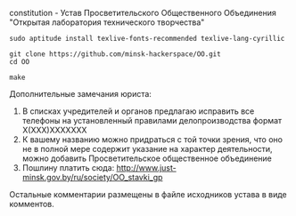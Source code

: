 

constitution - Устав Просветительского Общественного Объединения "Открытая лаборатория технического творчества"


```
sudo aptitude install texlive-fonts-recommended texlive-lang-cyrillic

git clone https://github.com/minsk-hackerspace/OO.git
cd OO

make
```

Дополнительные замечания юриста:

1. В списках учредителей и органов предлагаю исправить все телефоны на установленный правилами делопроизводства формат Х(ХХХ)ХХХХХХХ
2. К вашему названию можно придраться с той точки зрения, что оно не в полной мере содержит указание на характер деятельности, можно добавить Просветительское общественное объединение 
3. Пошлину платить сюда: http://www.just-minsk.gov.by/ru/society/OO_stavki_gp

Остальные комментарии размещены в файле исходников устава в виде комментов.
